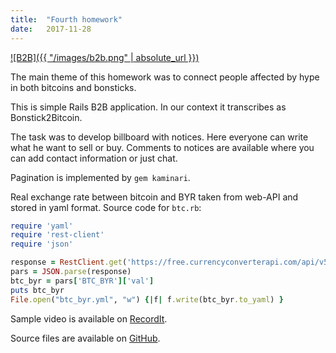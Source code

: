 ```yaml
---
title:  "Fourth homework"
date:   2017-11-28
---
```

[![B2B]({{ "/images/b2b.png" | absolute_url }})][AWS]

The main theme of this homework was to connect people affected by hype in both bitcoins and bonsticks.

This is simple Rails B2B application. In our context it transcribes as Bonstick2Bitcoin.

The task was to develop billboard with notices.
Here everyone can write what he want to sell or buy.
Comments to notices are available where you can add contact information or just chat.

Pagination is implemented by `gem kaminari`.

Real exchange rate between bitcoin and BYR taken from web-API and stored in yaml format.
Source code for `btc.rb`:
```ruby
require 'yaml'
require 'rest-client'
require 'json'

response = RestClient.get('https://free.currencyconverterapi.com/api/v5/convert?q=BTC_BYR&compact=y')
pars = JSON.parse(response)
btc_byr = pars['BTC_BYR']['val']
puts btc_byr
File.open("btc_byr.yml", "w") {|f| f.write(btc_byr.to_yaml) }
```

Sample video is available on [RecordIt][RecordIt].

Source files are available on [GitHub][GitHub].

[AWS]: http://ec2-18-217-123-149.us-east-2.compute.amazonaws.com/
[RecordIt]: http://recordit.co/9ogkqbJSKX
[GitHub]: https://github.com/dmlaziuk/bsuir-courses/tree/dm-homework-4/2017/DmLaziuk/b2b
